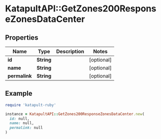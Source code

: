 # KatapultAPI::GetZones200ResponseZonesDataCenter

## Properties

| Name | Type | Description | Notes |
| ---- | ---- | ----------- | ----- |
| **id** | **String** |  | [optional] |
| **name** | **String** |  | [optional] |
| **permalink** | **String** |  | [optional] |

## Example

```ruby
require 'katapult-ruby'

instance = KatapultAPI::GetZones200ResponseZonesDataCenter.new(
  id: null,
  name: null,
  permalink: null
)
```


